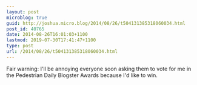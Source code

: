 ```yaml
---
layout: post
microblog: true
guid: http://joshua.micro.blog/2014/08/26/t504131385318060034.html
post_id: 40765
date: 2014-08-26T16:01:03+1100
lastmod: 2019-07-30T17:41:47+1100
type: post
url: /2014/08/26/t504131385318060034.html
---
```

Fair warning: I'll be annoying everyone soon asking them to vote for me in the Pedestrian Daily Blogster Awards because I'd like to win.
